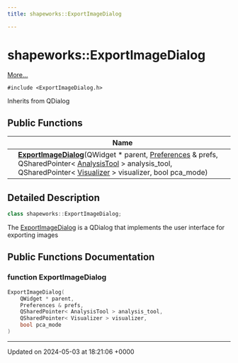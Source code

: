 ```yaml
---
title: shapeworks::ExportImageDialog

---
```


# shapeworks::ExportImageDialog



 [More...](#detailed-description)


`#include <ExportImageDialog.h>`

Inherits from QDialog

## Public Functions

|                | Name           |
| -------------- | -------------- |
| | **[ExportImageDialog](../Classes/classshapeworks_1_1ExportImageDialog.md#function-exportimagedialog)**(QWidget * parent, [Preferences](../Classes/classPreferences.md) & prefs, QSharedPointer< [AnalysisTool](../Classes/classshapeworks_1_1AnalysisTool.md) > analysis_tool, QSharedPointer< [Visualizer](../Classes/classshapeworks_1_1Visualizer.md) > visualizer, bool pca_mode) |

## Detailed Description

```cpp
class shapeworks::ExportImageDialog;
```


The [ExportImageDialog](../Classes/classshapeworks_1_1ExportImageDialog.md) is a QDialog that implements the user interface for exporting images 

## Public Functions Documentation

### function ExportImageDialog

```cpp
ExportImageDialog(
    QWidget * parent,
    Preferences & prefs,
    QSharedPointer< AnalysisTool > analysis_tool,
    QSharedPointer< Visualizer > visualizer,
    bool pca_mode
)
```


-------------------------------

Updated on 2024-05-03 at 18:21:06 +0000